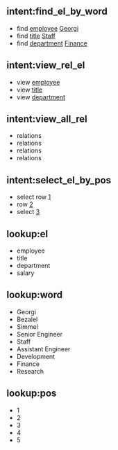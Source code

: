 ## intent:find_el_by_word
- find [employee](el) [Georgi](word)
- find [title](el) [Staff](word)
- find [department](el) [Finance](word)

## intent:view_rel_el
- view [employee](el)
- view [title](el)
- view [department](el)

## intent:view_all_rel
- relations
- relations
- relations
- relations

## intent:select_el_by_pos
- select row [1](pos)
- row [2](pos)
- select [3](pos)


## lookup:el
- employee
- title
- department
- salary

## lookup:word
- Georgi
- Bezalel
- Simmel
- Senior Engineer
- Staff
- Assistant Engineer
- Development
- Finance
- Research

## lookup:pos
- 1
- 2
- 3
- 4
- 5